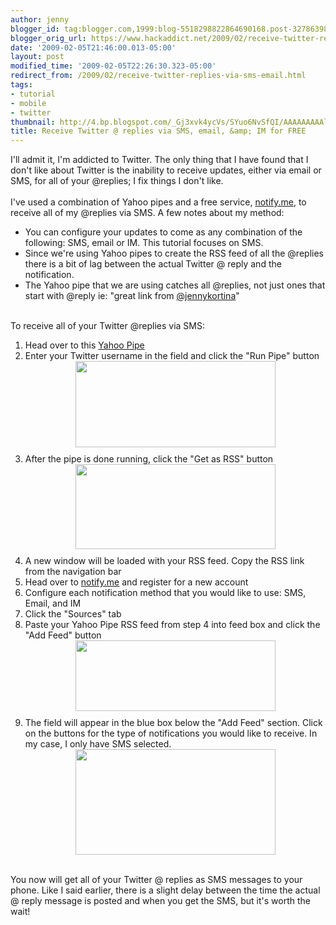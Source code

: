 ```yaml
---
author: jenny
blogger_id: tag:blogger.com,1999:blog-5518298822864690168.post-3278639883691681489
blogger_orig_url: https://www.hackaddict.net/2009/02/receive-twitter-replies-via-sms-email.html
date: '2009-02-05T21:46:00.013-05:00'
layout: post
modified_time: '2009-02-05T22:26:30.323-05:00'
redirect_from: /2009/02/receive-twitter-replies-via-sms-email.html
tags:
- tutorial
- mobile
- twitter
thumbnail: http://4.bp.blogspot.com/_Gj3xvk4ycVs/SYuo6NvSfQI/AAAAAAAAAlM/CL7QD_bT8bA/s72-c/field.png
title: Receive Twitter @ replies via SMS, email, &amp; IM for FREE
---
```


I'll admit it, I'm addicted to Twitter.    The only thing that I have found that I don't like about Twitter is the inability to receive updates, either via email or SMS, for all of your @replies; I fix things I don't like.<br/><br/>I've used a combination of Yahoo pipes and a free service, <a href="http://notify.me/">notify.me</a>, to receive all of my @replies via SMS.      A few notes about my method:<br/><ul><li>You can configure your updates to come as any combination of the following: SMS, email or IM.   This tutorial focuses on SMS.<br/></li><li>Since we're using Yahoo pipes to create the RSS feed of all the @replies there is a bit of lag between the actual Twitter @ reply and the notification.</li><li>The Yahoo pipe that we are using catches all @replies, not just ones that start with @reply ie: "great link from <a href="http://twitter.com/jennykortina">@jennykortina</a>"<br/></li></ul><br/>To receive all of your Twitter @replies via SMS:<ol><li>Head over to this <a href="http://pipes.yahoo.com/geekygirldawn/ea0f9c9d6e951617143d4def230d4d3b">Yahoo Pipe</a></li><li>Enter your Twitter username in the field and click the "Run Pipe" button<img alt="" border="0" id="BLOGGER_PHOTO_ID_5299515104605404418" src="{{ site.url }}/assets/images/2009-02-05-image-0000.png" style="margin: 0px auto 10px; display: block; text-align: center;  width: 320px; height: 138px;"/></li><li>After the pipe is done running, click the "Get as RSS" button<img alt="" border="0" id="BLOGGER_PHOTO_ID_5299515308084629202" src="{{ site.url }}/assets/images/2009-02-05-image-0001.png" style="margin: 0px auto 10px; display: block; text-align: center;  width: 320px; height: 136px;"/></li><li>A new window will be loaded with your RSS feed.  Copy the RSS link from the navigation bar</li><li>Head over to <a href="http://notify.me/">notify.me</a> and register for a new account</li><li>Configure each notification method that you would like to use: SMS, Email, and IM</li><li>Click the "Sources" tab</li><li>Paste your Yahoo Pipe RSS feed from step 4 into feed box and click the "Add Feed" button<img alt="" border="0" id="BLOGGER_PHOTO_ID_5299515795593475074" src="{{ site.url }}/assets/images/2009-02-05-image-0002.png" style="margin: 0px auto 10px; display: block; text-align: center;  width: 320px; height: 113px;"/></li><li>The field will appear in the blue box below the "Add Feed" section.  Click on the buttons for the type of notifications you would like to receive.  In my case, I only have SMS selected.<img alt="" border="0" id="BLOGGER_PHOTO_ID_5299516162125841410" src="{{ site.url }}/assets/images/2009-02-05-image-0003.png" style="margin: 0px auto 10px; display: block; text-align: center;  width: 320px; height: 169px;"/></li></ol><br/>You now will get all of your Twitter @ replies as SMS messages to your phone.  Like I said earlier, there is a slight delay between the time the actual @ reply message is posted and when you get the SMS, but it's worth the wait!<a href="http://twitter.com/jennykortina"><br/></a>